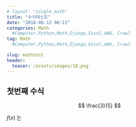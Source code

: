 ```yaml
---
# layout: "single_math"
title: "수식테스트"
date: "2018-06-13 00:11"
categories: Math
  #Computer,Python,Math,Django,Excel,AWS, Crawl
tag: Math
  #Computer,Python,Math,Django,Excel,AWS, Crawl

slug: mathtest
header:
  teaser: /assets/images/18.png
---
```


## 첫번째 수식
$$ \frac{3}{5} $$

$f(x)$ 는
